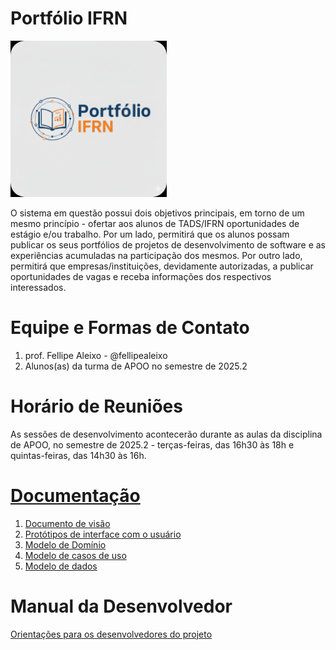 # Portfólio IFRN

<img src="logo.png" width="250" height="250" />

O sistema em questão possui dois objetivos principais, em torno de um mesmo princípio - ofertar aos alunos de TADS/IFRN oportunidades de estágio e/ou trabalho. Por um lado, permitirá que os alunos possam publicar os seus portfólios de projetos de desenvolvimento de software e as experiências acumuladas na participação dos mesmos. Por outro lado, permitirá que empresas/instituições, devidamente autorizadas, a publicar oportunidades de vagas e receba informações dos respectivos interessados.

# Equipe e Formas de Contato

1. prof. Fellipe Aleixo - @fellipealeixo
2. Alunos(as) da turma de APOO no semestre de 2025.2

# Horário de Reuniões

As sessões de desenvolvimento acontecerão durante as aulas da disciplina de APOO, no semestre de 2025.2 - terças-feiras, das 16h30 às 18h e quintas-feiras, das 14h30 às 16h.

# [Documentação](./doc/documentacao.md)

1. [Documento de visão](./doc/visao/doc-visao.md)
1. [Protótipos de interface com o usuário](./doc/prototipos/prototipos.md)
1. [Modelo de Domínio](./doc/dominio/dominio.md)
1. [Modelo de casos de uso](./doc/cdu/cdu.md)
1. [Modelo de dados](./doc/bd/bd.md)

# Manual da Desenvolvedor

[Orientações para os desenvolvedores do projeto](./doc/guia-ds/guia.md)
